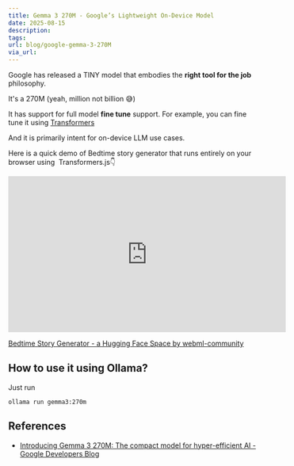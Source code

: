 ```yaml
---
title: Gemma 3 270M - Google’s Lightweight On‑Device Model
date: 2025-08-15
description: 
tags: 
url: blog/google-gemma-3-270M
via_url:
---
```

Google has released a TINY model that embodies the **right tool for the job** philosophy. 

It's a 270M (yeah, million not billion 😅)

It has support for full model **fine tune** support. For example, you can fine tune it using [Transformers](https://ai.google.dev/gemma/docs/core/huggingface_text_full_finetune)

And it is primarily intent for on-device LLM use cases.

Here is a quick demo of Bedtime story generator  that runs entirely on your browser using  Transformers.js👇
<iframe width="560" height="315" src="https://www.youtube-nocookie.com/embed/ds95v-Aiu5E?si=RdFFdtyHaOmM2unO" title="YouTube video player" frameborder="0" allow="accelerometer; autoplay; clipboard-write; encrypted-media; gyroscope; picture-in-picture; web-share" referrerpolicy="strict-origin-when-cross-origin" allowfullscreen></iframe>

[Bedtime Story Generator - a Hugging Face Space by webml-community](https://huggingface.co/spaces/webml-community/bedtime-story-generator)

## How to use it using Ollama?

Just run 

```
ollama run gemma3:270m
```

## References
- [Introducing Gemma 3 270M: The compact model for hyper-efficient AI - Google Developers Blog](https://developers.googleblog.com/en/introducing-gemma-3-270m/)
